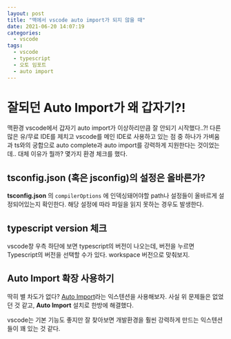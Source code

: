 ```yaml
---
layout: post
title: "맥에서 vscode auto import가 되지 않을 때"
date: 2021-06-20 14:07:19
categories:
  - vscode
tags:
  - vscode
  - typescript
  - 오토 임포트
  - auto import
---
```


# 잘되던 Auto Import가 왜 갑자기?!
맥환경 vscode에서 갑자기 auto import가 이상하리만큼 잘 안되기 시작했다..?! 다른 많은 유/무료 IDE를 제치고 vscode를 메인 IDE로 사용하고 있는 점 중 하나가 가벼움과 ts와의 궁합으로 auto complete과 auto import를 강력하게 지원한다는 것이었는데.. 대체 이유가 뭘까? 몇가지 환경 체크를 했다.

## **tsconfig.json** (혹은 **jsconfig**)의 설정은 올바른가?
**tsconfig.json** 의 `compilerOptions` 에 인덱싱돼어야할 path나 설정들이 올바르게 설정되어있는지 확인한다. 해당 설정에 따라 파일을 읽지 못하는 경우도 발생한다.

## typescript version 체크
vscode창 우측 하단에 보면 typescript의 버전이 나오는데, 버전을 누르면 Typescript의 버전을 선택할 수가 있다. workspace 버전으로 맞춰보지.

## Auto Import 확장 사용하기
딱히 별 차도가 없다? [Auto Import](https://marketplace.visualstudio.com/items?itemName=NuclleaR.vscode-extension-auto-import)라는 익스텐션을 사용해보자. 사실 위 문제들은 없었던 것 같고, **Auto Import** 설치로 한방에 해결했다.

vscode는 기본 기능도 좋지만 잘 찾아보면 개발환경을 훨씬 강력하게 만드는 익스텐션들이 꽤 있는 것 같다.